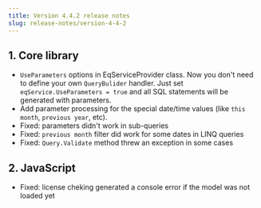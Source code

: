 ```yaml
---
title: Version 4.4.2 release notes
slug: release-notes/version-4-4-2
---
```



## 1. Core library

* `UseParameters` options in EqServiceProvider class. Now you don't need to define your own `QueryBulider` handler. Just set `eqService.UseParameters = true` and all SQL statements will be generated with parameters. 
* Add parameter processing for the special date/time values (like `this month`, `previous year`, etc).
* Fixed: parameters didn't work in sub-queries
* Fixed: `previous month` filter did work for some dates in LINQ queries
* Fixed: `Query.Validate` method threw an exception in some cases

## 2. JavaScript
 
* Fixed: license cheking generated a console error if the model was not loaded yet